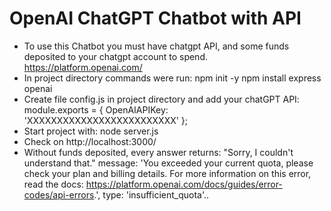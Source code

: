 # OpenAI ChatGPT Chatbot with API

* To use this Chatbot you must have chatgpt API, and some funds deposited to your chatgpt account to spend. https://platform.openai.com/
* In project directory commands were run: 
npm init -y
npm install express openai
* Create file config.js in project directory and add your chatGPT API: 
module.exports = {
    OpenAIAPIKey: 'XXXXXXXXXXXXXXXXXXXXXXXXX'
};
* Start project with: node server.js
* Check on http://localhost:3000/
* Without funds deposited, every answer returns: "Sorry, I couldn't understand that." message: 'You exceeded your current quota, please check your plan and billing details. For more information on this error, read the docs: https://platform.openai.com/docs/guides/error-codes/api-errors.', type: 'insufficient_quota'..